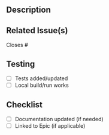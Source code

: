 ## Description
<!-- What does this PR change or add? -->

## Related Issue(s)
<!-- Link the issue(s) this PR addresses -->
Closes #<issue-number>

## Testing
<!-- Steps to verify this PR works as intended -->

- [ ] Tests added/updated
- [ ] Local build/run works

## Checklist
- [ ] Documentation updated (if needed)
- [ ] Linked to Epic (if applicable)
